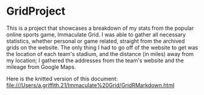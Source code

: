 # GridProject
This is a project that showcases a breakdown of my stats from the popular online sports game, Immaculate Grid. I was able to gather all necessary statistics, whether personal or game related, straight from the archived grids on the website. The only thing I had to go off of the website to get was the location of each team's stadium, and the distance (in miles) away from my location; I gathered the addresses from the team's website and the mileage from Google Maps.

Here is the knitted version of this document: <file:///Users/a.griffith.21/Immaculate%20Grid/GridRMarkdown.html>
